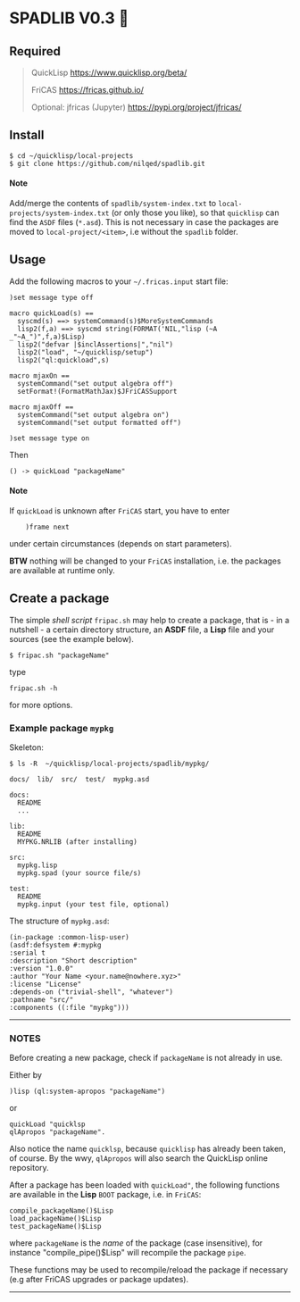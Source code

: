 # SPADLIB V0.3 :rocket:


## Required

>  QuickLisp https://www.quicklisp.org/beta/
>
>  FriCAS    https://fricas.github.io/ 
>  
>  Optional: jfricas (Jupyter) https://pypi.org/project/jfricas/
  
## Install  

    $ cd ~/quicklisp/local-projects
    $ git clone https://github.com/nilqed/spadlib.git
  
  
#### Note 
Add/merge the contents of `spadlib/system-index.txt` to 
`local-projects/system-index.txt` (or only those you like), so that
`quicklisp` can find the `ASDF` files (`*.asd`). This is not necessary in case the
packages are moved to ``local-project/<item>``, i.e without the ``spadlib``
folder.  
  
		  
## Usage

Add the following macros to your `~/.fricas.input` start file:

    )set message type off

    macro quickLoad(s) ==
      syscmd(s) ==> systemCommand(s)$MoreSystemCommands
      lisp2(f,a) ==> syscmd string(FORMAT('NIL,"lisp (~A _"~A_")",f,a)$Lisp)
      lisp2("defvar |$inclAssertions|","nil")  
      lisp2("load", "~/quicklisp/setup")
      lisp2("ql:quickload",s)

    macro mjaxOn == 
      systemCommand("set output algebra off")
      setFormat!(FormatMathJax)$JFriCASSupport

    macro mjaxOff ==
      systemCommand("set output algebra on")
      systemCommand("set output formatted off")

    )set message type on


Then
  
    () -> quickLoad "packageName"
  
#### Note 
If `quickLoad` is unknown after `FriCAS` start, you have to enter

        )frame next 

under certain circumstances (depends on start parameters).
        
**BTW** nothing will be changed to your `FriCAS` installation,
i.e. the packages are available at runtime only.    
  
## Create a package
The simple *shell script* `fripac.sh` may help to create a package, that is - in a nutshell - 
a certain directory structure, an **ASDF** file, a **Lisp** file and your sources (see the example
below).

    $ fripac.sh "packageName" 
  
type 

    fripac.sh -h 
    
for more options.

### Example package ``mypkg``

Skeleton:

    $ ls -R  ~/quicklisp/local-projects/spadlib/mypkg/
  
    docs/  lib/  src/  test/  mypkg.asd

    docs:
      README
      ...

    lib:
      README
      MYPKG.NRLIB (after installing)

    src:
      mypkg.lisp  
      mypkg.spad (your source file/s)

    test:
      README
      mypkg.input (your test file, optional)

   
The structure of `mypkg.asd`:

    (in-package :common-lisp-user)
    (asdf:defsystem #:mypkg
    :serial t
    :description "Short description"
    :version "1.0.0"
    :author "Your Name <your.name@nowhere.xyz>"
    :license "License"
    :depends-on ("trivial-shell", "whatever")
    :pathname "src/"
    :components ((:file "mypkg")))
    
    
    

---

### NOTES 

Before creating a new package, check if `packageName` is not  already in use.

Either by  

    )lisp (ql:system-apropos "packageName")
    
 or  
      
    quickLoad "quicklsp
    qlApropos "packageName".
	  
Also notice the name ``quicklsp``, because `quicklisp` has already been taken,
of course. By the wwy, `qlApropos` will also search the QuickLisp online
repository.
  
After a package has been loaded with ``quickLoad"``, the following functions are
available in the **Lisp** ``BOOT`` package, i.e. in `FriCAS`:

    compile_packageName()$Lisp
    load_packageName()$Lisp 
    test_packageName()$Lisp
 
where ``packageName`` is the *name* of the package (case insensitive), for 
instance "compile_pipe()$Lisp" will recompile the package `pipe`. 
 
These functions may be used to recompile/reload the package if necessary
(e.g after FriCAS upgrades or package updates).   

---
